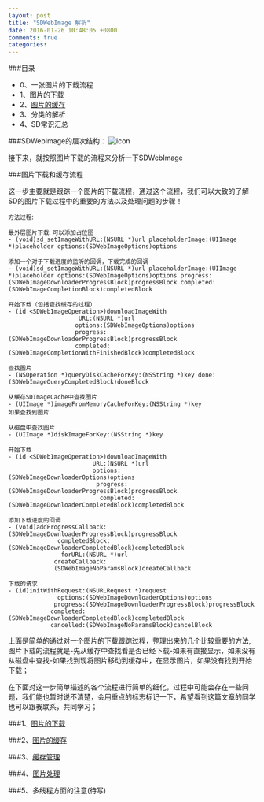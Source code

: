 ```yaml
---
layout: post
title: "SDWebImage 解析"
date: 2016-01-26 10:48:05 +0800
comments: true
categories: 
---
```


###目录
- 0、一张图片的下载流程
- 1、[图片的下载](http://leewongsnail.github.io/blog/2016/01/27/sdwebimageyuan-ma-jie-xi-xia-zai/)
- 2、[图片的缓存](http://leewongsnail.github.io/blog/2016/01/27/sdwebimageyuan-ma-jie-xi-huan-cun/)
- 3、分类的解析
- 4、SD常识汇总

###SDWebImage的层次结构：
![icon](http://draveness.me/content/images/2015/04/Untitled-2.png)

接下来，就按照图片下载的流程来分析一下SDWebImage

###图片下载和缓存流程

这一步主要就是跟踪一个图片的下载流程，通过这个流程，我们可以大致的了解SD的图片下载过程中的重要的方法以及处理问题的步骤！

`方法过程`:

```
最外层图片下载 可以添加占位图
- (void)sd_setImageWithURL:(NSURL *)url placeholderImage:(UIImage *)placeholder options:(SDWebImageOptions)options 

```

```
添加一个对于下载进度的监听的回调，下载完成的回调
- (void)sd_setImageWithURL:(NSURL *)url placeholderImage:(UIImage *)placeholder options:(SDWebImageOptions)options progress:(SDWebImageDownloaderProgressBlock)progressBlock completed:(SDWebImageCompletionBlock)completedBlock 

```

```
开始下载（包括查找缓存的过程）
- (id <SDWebImageOperation>)downloadImageWith
					URL:(NSURL *)url
                   options:(SDWebImageOptions)options
                   progress:(SDWebImageDownloaderProgressBlock)progressBlock
                   completed:(SDWebImageCompletionWithFinishedBlock)completedBlock 

```

```
查找图片
- (NSOperation *)queryDiskCacheForKey:(NSString *)key done:(SDWebImageQueryCompletedBlock)doneBlock 
```

```
从缓存SDImageCache中查找图片
- (UIImage *)imageFromMemoryCacheForKey:(NSString *)key 
如果查找到图片
```

```
从磁盘中查找图片
- (UIImage *)diskImageForKey:(NSString *)key

```

```
开始下载
- (id <SDWebImageOperation>)downloadImageWith
						URL:(NSURL *)url 
						options:										(SDWebImageDownloaderOptions)options
						 progress:							(SDWebImageDownloaderProgressBlock)progressBlock
						  completed:(SDWebImageDownloaderCompletedBlock)completedBlock 

```

```
添加下载进度的回调
- (void)addProgressCallback:								(SDWebImageDownloaderProgressBlock)progressBlock 
			  completedBlock:								(SDWebImageDownloaderCompletedBlock)completedBlock
			   forURL:(NSURL *)url
			 createCallback:				
			 (SDWebImageNoParamsBlock)createCallback

```

```
下载的请求
- (id)initWithRequest:(NSURLRequest *)request
              options:(SDWebImageDownloaderOptions)options
             progress:(SDWebImageDownloaderProgressBlock)progressBlock
            completed:(SDWebImageDownloaderCompletedBlock)completedBlock
            cancelled:(SDWebImageNoParamsBlock)cancelBlock 

```
上面是简单的通过对一个图片的下载跟踪过程，整理出来的几个比较重要的方法,图片下载的流程就是-先从缓存中查找看是否已经下载-如果有直接显示，如果没有从磁盘中查找-如果找到现将图片移动到缓存中，在显示图片，如果没有找到开始下载；

在下面对这一步简单描述的各个流程进行简单的细化，过程中可能会存在一些问题，我们能也暂时说不清楚，会用重点的标志标记一下，希望看到这篇文章的同学也可以跟我联系，共同学习；

###1、[图片的下载](http://leewongsnail.github.io/blog/2016/01/27/sdwebimageyuan-ma-jie-xi-xia-zai/)
	
###2、[图片的缓存](http://leewongsnail.github.io/blog/2016/01/27/sdwebimageyuan-ma-jie-xi-huan-cun/)

###3、[缓存管理](http://leewongsnail.github.io/blog/2016/01/27/sdwebimageyuan-ma-jie-xi-huan-cun-guan-li/)

###4、[图片处理](http://leewongsnail.github.io/blog/2016/01/27/sdwebimageyuan-ma-jie-xi-tu-pian-chu-li/)


###5、多线程方面的注意(待写)
